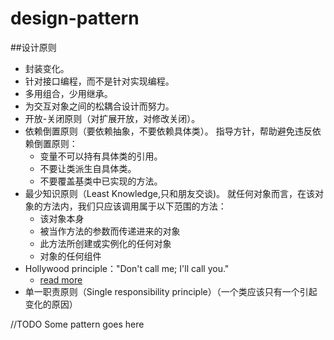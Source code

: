 # design-pattern

##设计原则
* 封装变化。
* 针对接口编程，而不是针对实现编程。
* 多用组合，少用继承。
* 为交互对象之间的松耦合设计而努力。
* 开放-关闭原则（对扩展开放，对修改关闭）。
* 依赖倒置原则（要依赖抽象，不要依赖具体类）。
  指导方针，帮助避免违反依赖倒置原则：
  - 变量不可以持有具体类的引用。
  - 不要让类派生自具体类。
  - 不要覆盖基类中已实现的方法。
* 最少知识原则（Least Knowledge,只和朋友交谈)。
  就任何对象而言，在该对象的方法内，我们只应该调用属于以下范围的方法：
  - 该对象本身
  - 被当作方法的参数而传递进来的对象
  - 此方法所创建或实例化的任何对象
  - 对象的任何组件
* Hollywood principle："Don't call me; I'll call you."
  - [read more](http://www.tuicool.com/articles/2ma2aa)
* 单一职责原则（Single responsibility principle）（一个类应该只有一个引起变化的原因）

//TODO
Some pattern goes here